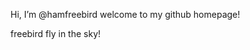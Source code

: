 Hi, I’m @hamfreebird
welcome to my github homepage!

freebird fly in the sky!

<!---
hamfreebird/hamfreebird is a ✨ special ✨ repository because its `README.md` (this file) appears on your GitHub profile.
You can click the Preview link to take a look at your changes.
--->
